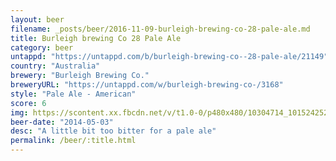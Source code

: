 ```yaml
---
layout: beer
filename: _posts/beer/2016-11-09-burleigh-brewing-co-28-pale-ale.md
title: Burleigh brewing Co 28 Pale Ale
category: beer
untappd: "https://untappd.com/b/burleigh-brewing-co--28-pale-ale/21149"
country: "Australia"
brewery: "Burleigh Brewing Co."
breweryURL: "https://untappd.com/w/burleigh-brewing-co-/3168"
style: "Pale Ale - American"
score: 6
img: https://scontent.xx.fbcdn.net/v/t1.0-0/p480x480/10304714_10152425240513745_4080589260215688130_n.jpg?oh=fe2e9486d7897b3f91e53a57478e3410&oe=59424079
beer-date: "2014-05-03"
desc: "A little bit too bitter for a pale ale"
permalink: /beer/:title.html
---
```

